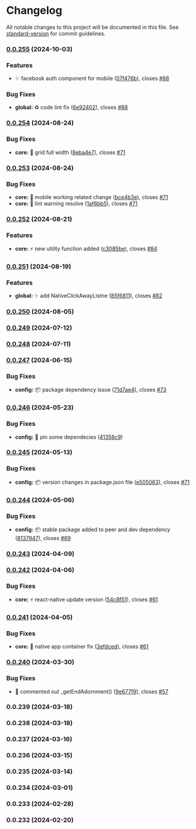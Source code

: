 # Changelog

All notable changes to this project will be documented in this file. See [standard-version](https://github.com/conventional-changelog/standard-version) for commit guidelines.

### [0.0.255](https://github.com/wrappid/native-mobile/compare/v0.0.254...v0.0.255) (2024-10-03)


### Features

* :sparkles: facebook auth component for mobile ([07f476b](https://github.com/wrappid/native-mobile/commit/07f476b9dd93743c1b5a10707e328c4bdf73fa9d)), closes [#88](https://github.com/wrappid/native-mobile/issues/88)


### Bug Fixes

* **global:** :recycle: code lint fix ([6e92402](https://github.com/wrappid/native-mobile/commit/6e924025ba4fa52e1dc1d120c4f524330e3d6411)), closes [#88](https://github.com/wrappid/native-mobile/issues/88)

### [0.0.254](https://github.com/wrappid/native-mobile/compare/v0.0.253...v0.0.254) (2024-08-24)


### Bug Fixes

* **core:** :bug: grid full width ([8eba4e7](https://github.com/wrappid/native-mobile/commit/8eba4e7b1feb79ae841af66cac192dd28b4472b4)), closes [#71](https://github.com/wrappid/native-mobile/issues/71)

### [0.0.253](https://github.com/wrappid/native-mobile/compare/v0.0.252...v0.0.253) (2024-08-24)


### Bug Fixes

* **core:** :bug: mobile working related change ([bce4b3e](https://github.com/wrappid/native-mobile/commit/bce4b3e006eb2c5a423b21d1dd3ad997a9587d05)), closes [#71](https://github.com/wrappid/native-mobile/issues/71)
* **core:** :rotating_light: lint warning resolve ([1af6bb5](https://github.com/wrappid/native-mobile/commit/1af6bb57f16ef7cc27b75152b7c9e46b230a93ed)), closes [#71](https://github.com/wrappid/native-mobile/issues/71)

### [0.0.252](https://github.com/wrappid/native-mobile/compare/v0.0.251...v0.0.252) (2024-08-21)


### Features

* **core:** :zap: new utility function added ([c3085be](https://github.com/wrappid/native-mobile/commit/c3085be3881984c3969e7845661984e47de02b8f)), closes [#84](https://github.com/wrappid/native-mobile/issues/84)

### [0.0.251](https://github.com/wrappid/native-mobile/compare/v0.0.250...v0.0.251) (2024-08-19)


### Features

* **global:** :sparkles: add NativeClickAwayListne ([85f6811](https://github.com/wrappid/native-mobile/commit/85f681157df798e21f2cd1a63bffe91e4f0df532)), closes [#82](https://github.com/wrappid/native-mobile/issues/82)

### [0.0.250](https://github.com/wrappid/native-mobile/compare/v0.0.249...v0.0.250) (2024-08-05)

### [0.0.249](https://github.com/wrappid/native-mobile/compare/v0.0.248...v0.0.249) (2024-07-12)

### [0.0.248](https://github.com/wrappid/native-mobile/compare/v0.0.247...v0.0.248) (2024-07-11)

### [0.0.247](https://github.com/wrappid/native-mobile/compare/v0.0.246...v0.0.247) (2024-06-15)


### Bug Fixes

* **config:** :package: package dependency issue ([71d7ae4](https://github.com/wrappid/native-mobile/commit/71d7ae433eb785b19ed952550f32f23ffcb2dc4a)), closes [#73](https://github.com/wrappid/native-mobile/issues/73)

### [0.0.246](https://github.com/wrappid/native-mobile/compare/v0.0.245...v0.0.246) (2024-05-23)


### Bug Fixes

* **config:** :pushpin: pin some dependecies ([41358c9](https://github.com/wrappid/native-mobile/commit/41358c946c3ddc687fe07a6a946895a0b45969ad))

### [0.0.245](https://github.com/wrappid/native-mobile/compare/v0.0.244...v0.0.245) (2024-05-13)


### Bug Fixes

* **config:** 📦 version changes in package.json file ([e505063](https://github.com/wrappid/native-mobile/commit/e5050631a4dfedcf65d7db3f99e1c41b664f08f6)), closes [#71](https://github.com/wrappid/native-mobile/issues/71)

### [0.0.244](https://github.com/wrappid/native-mobile/compare/v0.0.243...v0.0.244) (2024-05-06)


### Bug Fixes

* **config:** :package: stable package added to peer and dev dependency ([8137947](https://github.com/wrappid/native-mobile/commit/8137947bf5a30bcee978a5a002e033789e75067c)), closes [#69](https://github.com/wrappid/native-mobile/issues/69)

### [0.0.243](https://github.com/wrappid/native-mobile/compare/v0.0.242...v0.0.243) (2024-04-09)

### [0.0.242](https://github.com/wrappid/native-mobile/compare/v0.0.241...v0.0.242) (2024-04-06)


### Bug Fixes

* **core:** :zap: react-native update version ([54c8f51](https://github.com/wrappid/native-mobile/commit/54c8f5152d4ee25665122f31b0585f978c2f180e)), closes [#61](https://github.com/wrappid/native-mobile/issues/61)

### [0.0.241](https://github.com/wrappid/native-mobile/compare/v0.0.240...v0.0.241) (2024-04-05)


### Bug Fixes

* **core:** :art: native app container fix ([3efdced](https://github.com/wrappid/native-mobile/commit/3efdced4c2cf8b323e9f6d665d275d49304018af)), closes [#61](https://github.com/wrappid/native-mobile/issues/61)

### [0.0.240](https://github.com/wrappid/native-mobile/compare/v0.0.239...v0.0.240) (2024-03-30)


### Bug Fixes

* :bug: commented out _getEndAdornment() ([9e677f9](https://github.com/wrappid/native-mobile/commit/9e677f9f858bf384166d81863272160dba84c197)), closes [#57](https://github.com/wrappid/native-mobile/issues/57)

### 0.0.239 (2024-03-18)

### 0.0.238 (2024-03-18)

### 0.0.237 (2024-03-16)

### 0.0.236 (2024-03-15)

### 0.0.235 (2024-03-14)

### 0.0.234 (2024-03-01)

### 0.0.233 (2024-02-28)

### 0.0.232 (2024-02-20)
